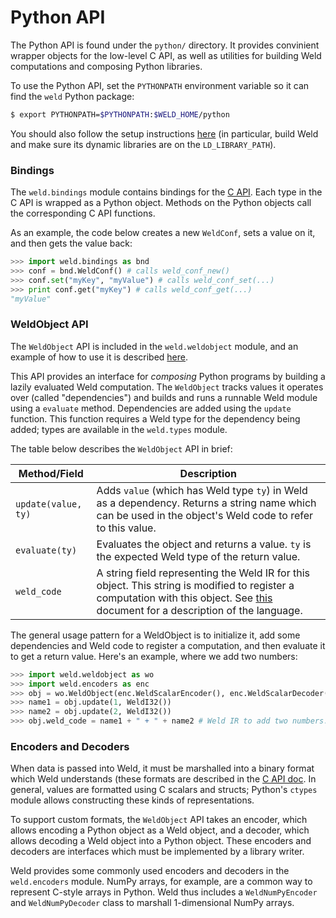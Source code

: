 # Python API

The Python API is found under the `python/` directory. It provides convinient wrapper objects for the low-level C API, as well as utilities for building Weld computations and composing Python libraries.

To use the Python API, set the `PYTHONPATH` environment variable so it can find the `weld` Python package:

```bash
$ export PYTHONPATH=$PYTHONPATH:$WELD_HOME/python
```

You should also follow the setup instructions [here](https://github.com/weld-project/weld/blob/master/README.md) (in particular, build Weld and make sure its dynamic libraries are on the `LD_LIBRARY_PATH`). 

### Bindings

The `weld.bindings` module contains bindings for the [C API](https://github.com/weld-project/weld/blob/master/docs/api.md). Each type in the C API is wrapped as a Python object. Methods on the Python objects call the corresponding C API functions.

As an example, the code below creates a new `WeldConf`, sets a value on it, and then gets the value back:

```python
>>> import weld.bindings as bnd
>>> conf = bnd.WeldConf() # calls weld_conf_new()
>>> conf.set("myKey", "myValue") # calls weld_conf_set(...)
>>> print conf.get("myKey") # calls weld_conf_get(...)
"myValue"
```

### WeldObject API

The `WeldObject` API is included in the `weld.weldobject` module, and an example of how to use it is described [here](https://github.com/weld-project/weld/blob/master/docs/tutorial.md). 

This API provides an interface for _composing_ Python programs by building a lazily evaluated Weld computation. The `WeldObject` tracks values it operates over (called "dependencies") and builds and runs a runnable Weld module using a `evaluate` method. Dependencies are added using the `update` function. This function requires a Weld type for the dependency being added; types are available in the `weld.types` module.

The table below describes the `WeldObject` API in brief:

  Method/Field | Description
  ------------- | -------------
  `update(value, ty)` | Adds `value` (which has Weld type `ty`) in Weld as a dependency. Returns a string name which can be used in the object's Weld code to refer to this value.
  `evaluate(ty)` | Evaluates the object and returns a value. `ty` is the expected Weld type of the return value.
  `weld_code` | A string field representing the Weld IR for this object. This string is modified to register a computation with this object. See [this](https://github.com/weld-project/weld/blob/master/docs/language.md) document for a description of the language.


The general usage pattern for a WeldObject is to initialize it, add some dependencies and Weld code to register a computation, and then evaluate it to get a return value. Here's an example, where we add two numbers:

```python
>>> import weld.weldobject as wo
>>> import weld.encoders as enc
>>> obj = wo.WeldObject(enc.WeldScalarEncoder(), enc.WeldScalarDecoder()) # See more about encoders below
>>> name1 = obj.update(1, WeldI32())
>>> name2 = obj.update(2, WeldI32())
>>> obj.weld_code = name1 + " + " + name2 # Weld IR to add two numbers.
```

### Encoders and Decoders

When data is passed into Weld, it must be marshalled into a binary format which Weld understands (these formats are described in the [C API doc](https://github.com/weld-project/weld/blob/master/docs/api.md). In general, values are formatted using C scalars and structs; Python's `ctypes` module allows constructing these kinds of representations.

To support custom formats, the `WeldObject` API takes an encoder, which allows encoding a Python object as a Weld object, and a decoder, which allows decoding a Weld object into a Python object. These encoders and decoders are interfaces which must be implemented by a library writer.

Weld provides some commonly used encoders and decoders in the `weld.encoders` module. NumPy arrays, for example, are a common way to represent C-style arrays in Python. Weld thus includes a `WeldNumPyEncoder` and `WeldNumPyDecoder` class to marshall 1-dimensional NumPy arrays.
